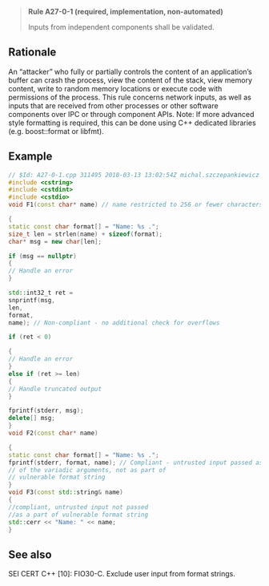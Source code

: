 > **Rule A27-0-1 (required, implementation, non-automated)**
>
> Inputs from independent components shall be validated.

## Rationale

An “attacker” who fully or partially controls the content of an application’s buffer can
crash the process, view the content of the stack, view memory content, write to
random memory locations or execute code with permissions of the process.
This rule concerns network inputs, as well as inputs that are received from other
processes or other software components over IPC or through component APIs.
Note: If more advanced style formatting is required, this can be done using C++
dedicated libraries (e.g. boost::format or libfmt).

## Example

```cpp
// $Id: A27-0-1.cpp 311495 2018-03-13 13:02:54Z michal.szczepankiewicz $
#include <cstring>
#include <cstdint>
#include <cstdio>
void F1(const char* name) // name restricted to 256 or fewer characters

{
static const char format[] = "Name: %s .";
size_t len = strlen(name) + sizeof(format);
char* msg = new char[len];

if (msg == nullptr)
{
// Handle an error
}

std::int32_t ret =
snprintf(msg,
len,
format,
name); // Non-compliant - no additional check for overflows

if (ret < 0)

{
// Handle an error
}
else if (ret >= len)
{
// Handle truncated output
}

fprintf(stderr, msg);
delete[] msg;
}
void F2(const char* name)

{
static const char format[] = "Name: %s .";
fprintf(stderr, format, name); // Compliant - untrusted input passed as one
// of the variadic arguments, not as part of
// vulnerable format string
}
void F3(const std::string& name)
{
//compliant, untrusted input not passed
//as a part of vulnerable format string
std::cerr << "Name: " << name;
}

```

## See also

SEI CERT C++ [10]: FIO30-C. Exclude user input from format strings.
